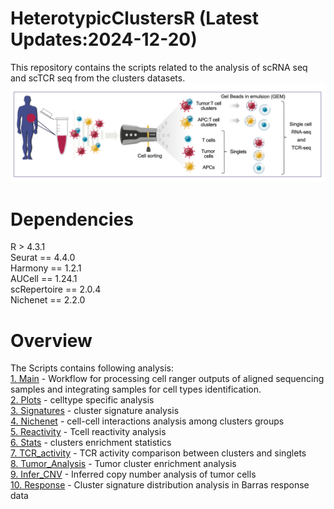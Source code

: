 # HeterotypicClustersR (Latest Updates:2024-12-20)
This repository contains the scripts related to the analysis of scRNA seq and scTCR seq from the clusters datasets. 
![My Image](https://github.com/PeeperLab/HeterotypicClustersR/blob/main/extdata/workflow_fig.jpeg)
# Dependencies
R > 4.3.1  
Seurat == 4.4.0  
Harmony == 1.2.1  
AUCell == 1.24.1  
scRepertoire == 2.0.4  
Nichenet == 2.2.0  

# Overview
The Scripts contains following analysis:    
[1. Main](https://github.com/PeeperLab/HeterotypicClustersR/tree/main/Scripts/1.Main) - Workflow for processing cell ranger outputs of aligned sequencing samples and integrating samples for cell types identification.     
[2. Plots](https://github.com/PeeperLab/HeterotypicClustersR/tree/main/Scripts/2.Plots) - celltype specific analysis  
[3. Signatures](https://github.com/PeeperLab/HeterotypicClustersR/tree/main/Scripts/3.Signatures) - cluster signature analysis  
[4. Nichenet](https://github.com/PeeperLab/HeterotypicClustersR/tree/main/Scripts/4.Nichenet) - cell-cell interactions analysis among clusters groups  
[5. Reactivity](https://github.com/PeeperLab/HeterotypicClustersR/tree/main/Scripts/5.Reactivity) - Tcell reactivity analysis  
[6. Stats](https://github.com/PeeperLab/HeterotypicClustersR/tree/main/Scripts/6.Stats) - clusters enrichment statistics  
[7. TCR_activity](https://github.com/PeeperLab/HeterotypicClustersR/tree/main/Scripts/7.TCR_activity) - TCR activity comparison between clusters and singlets  
[8. Tumor_Analysis](https://github.com/PeeperLab/HeterotypicClustersR/tree/main/Scripts/8.Tumor_Analysis) - Tumor cluster enrichment analysis     
[9. Infer_CNV](https://github.com/PeeperLab/HeterotypicClustersR/tree/main/Scripts/9.Infer_CNV) - Inferred copy number analysis of tumor cells    
[10. Response](https://github.com/PeeperLab/HeterotypicClustersR/tree/main/Scripts/10.Response) - Cluster signature distribution analysis in Barras response data    
